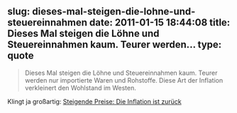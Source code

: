 slug: dieses-mal-steigen-die-lohne-und-steuereinnahmen
date: 2011-01-15 18:44:08
title: Dieses Mal steigen die Löhne und Steuereinnahmen kaum. Teurer werden...
type: quote
---

> Dieses Mal steigen die Löhne und Steuereinnahmen kaum. Teurer werden nur importierte Waren und Rohstoffe. Diese Art der Inflation verkleinert den Wohlstand im Westen.

Klingt ja großartig: [Steigende Preise: Die Inflation ist zurück](http://www.faz.net/s/Rub4D8A76D29ABA43699D9E59C0413A582C/Doc~E31BB7DAF3D9349C18E5505CF8EF88ED2~ATpl~Ecommon~Scontent.html)
